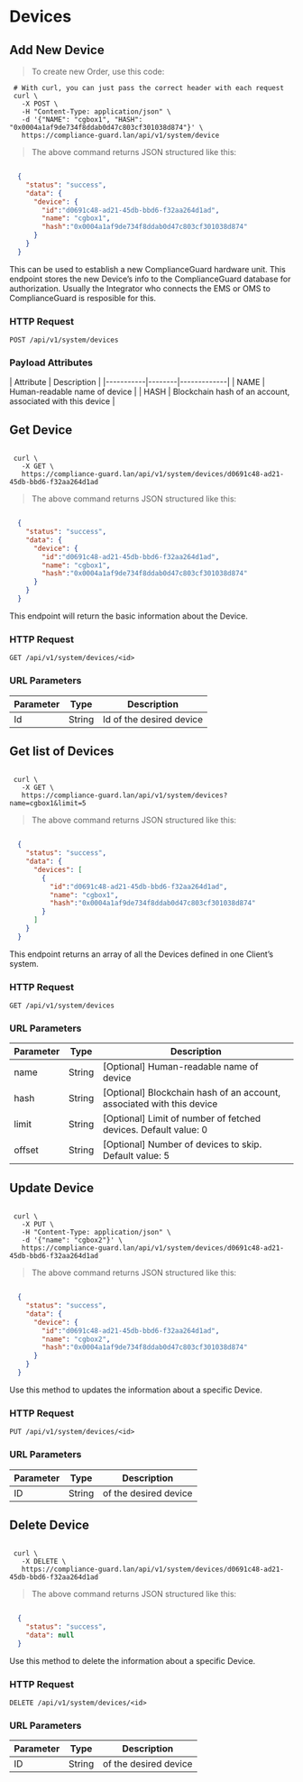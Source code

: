 # Devices



## Add New Device

> To create new Order, use this code:

```shell
 # With curl, you can just pass the correct header with each request
 curl \
   -X POST \
   -H "Content-Type: application/json" \
   -d '{"NAME": "cgbox1", "HASH": "0x0004a1af9de734f8ddab0d47c803cf301038d874"}' \
   https://compliance-guard.lan/api/v1/system/device

```

> The above command returns JSON structured like this:

```json

  {
    "status": "success",
    "data": {
      "device": {
        "id":"d0691c48-ad21-45db-bbd6-f32aa264d1ad",
        "name": "cgbox1",
        "hash":"0x0004a1af9de734f8ddab0d47c803cf301038d874"
      }
    }
  }

```

This can be used to establish a new ComplianceGuard hardware unit. This endpoint stores the new Device’s info to the ComplianceGuard database for authorization. Usually the Integrator who connects the EMS or OMS to ComplianceGuard is resposible for this.

### HTTP Request

`POST /api/v1/system/devices`

### Payload Attributes

| Attribute | Description |
|-----------|--------|-------------|
| NAME  | Human-readable name of device      |
| HASH  | Blockchain hash of an account, associated with this device      |




## Get Device

```shell

 curl \
   -X GET \
   https://compliance-guard.lan/api/v1/system/devices/d0691c48-ad21-45db-bbd6-f32aa264d1ad

```

> The above command returns JSON structured like this:

```json

  {
    "status": "success",
    "data": {
      "device": {
        "id":"d0691c48-ad21-45db-bbd6-f32aa264d1ad",
        "name": "cgbox1",
        "hash":"0x0004a1af9de734f8ddab0d47c803cf301038d874"
      }
    }
  }

```

This endpoint will return the basic information about the Device.

### HTTP Request

`GET /api/v1/system/devices/<id>`

### URL Parameters

| Parameter | Type   | Description |
|-----------|--------|-------------|
| Id     | String | Id of the desired device      |





## Get list of Devices

```shell

 curl \
   -X GET \
   https://compliance-guard.lan/api/v1/system/devices?name=cgbox1&limit=5

```

> The above command returns JSON structured like this:

```json

  {
    "status": "success",
    "data": {
      "devices": [
        {
          "id":"d0691c48-ad21-45db-bbd6-f32aa264d1ad",
          "name": "cgbox1",
          "hash":"0x0004a1af9de734f8ddab0d47c803cf301038d874"
        }
      ]
    }
  }

```

This endpoint returns an array of all the Devices defined in one Client’s system.

### HTTP Request

`GET /api/v1/system/devices`

### URL Parameters

| Parameter | Type   | Description |
|-----------|--------|-------------|
| name     | String | [Optional] Human-readable name of device      |
| hash     | String | [Optional] Blockchain hash of an account, associated with this device      |
| limit     | String | [Optional] Limit of number of fetched devices. Default value: 0      |
| offset     | String | [Optional] Number of devices to skip. Default value: 5      |




## Update Device

```shell

 curl \
   -X PUT \
   -H "Content-Type: application/json" \
   -d '{"name": "cgbox2"}' \
   https://compliance-guard.lan/api/v1/system/devices/d0691c48-ad21-45db-bbd6-f32aa264d1ad

```

> The above command returns JSON structured like this:

```json

  {
    "status": "success",
    "data": {
      "device": {
        "id":"d0691c48-ad21-45db-bbd6-f32aa264d1ad",
        "name": "cgbox2",
        "hash":"0x0004a1af9de734f8ddab0d47c803cf301038d874"
      }
    }
  }

```

Use this method to updates the information about a specific Device.

### HTTP Request

`PUT /api/v1/system/devices/<id>`

### URL Parameters

| Parameter | Type   | Description |
|-----------|--------|-------------|
| ID     | String | of the desired device      |





## Delete Device

```shell

 curl \
   -X DELETE \
   https://compliance-guard.lan/api/v1/system/devices/d0691c48-ad21-45db-bbd6-f32aa264d1ad

```

> The above command returns JSON structured like this:

```json

  {
    "status": "success",
    "data": null
  }

```

Use this method to delete the information about a specific Device.

### HTTP Request

`DELETE /api/v1/system/devices/<id>`

### URL Parameters

| Parameter | Type   | Description |
|-----------|--------|-------------|
| ID     | String | of the desired device      |




